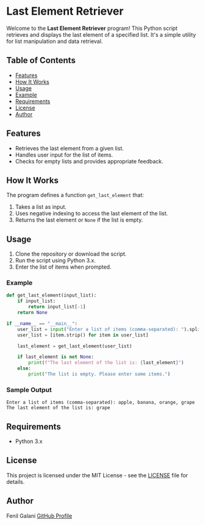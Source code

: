 # Last Element Retriever

Welcome to the **Last Element Retriever** program! This Python script retrieves and displays the last element of a specified list. It's a simple utility for list manipulation and data retrieval.

## Table of Contents

- [Features](#features)
- [How It Works](#how-it-works)
- [Usage](#usage)
- [Example](#example)
- [Requirements](#requirements)
- [License](#license)
- [Author](#author)

## Features

- Retrieves the last element from a given list.
- Handles user input for the list of items.
- Checks for empty lists and provides appropriate feedback.

## How It Works

The program defines a function `get_last_element` that:
1. Takes a list as input.
2. Uses negative indexing to access the last element of the list.
3. Returns the last element or `None` if the list is empty.

## Usage

1. Clone the repository or download the script.
2. Run the script using Python 3.x.
3. Enter the list of items when prompted.

### Example

```python
def get_last_element(input_list):
    if input_list:
        return input_list[-1]
    return None

if __name__ == "__main__":
    user_list = input("Enter a list of items (comma-separated): ").split(',')
    user_list = [item.strip() for item in user_list]

    last_element = get_last_element(user_list)

    if last_element is not None:
        print(f"The last element of the list is: {last_element}")
    else:
        print("The list is empty. Please enter some items.")
```

### Sample Output

```
Enter a list of items (comma-separated): apple, banana, orange, grape
The last element of the list is: grape
```

## Requirements

- Python 3.x

## License

This project is licensed under the MIT License - see the [LICENSE](LICENSE) file for details.

## Author

Fenil Galani
[GitHub Profile](https://github.com/FenilGalani07/Cryptography-Network-Security_2.git)
